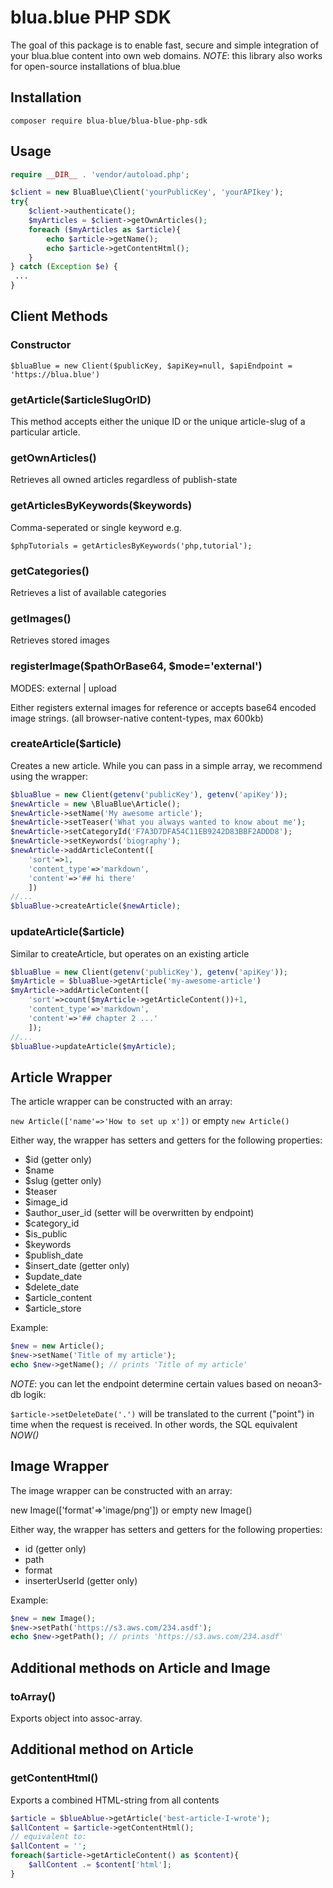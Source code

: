 # blua.blue PHP SDK

The goal of this package is to enable fast, secure and simple integration of your blua.blue 
content into own web domains. _NOTE_: this library also works for open-source installations of blua.blue


## Installation

`composer require blua-blue/blua-blue-php-sdk`

## Usage

```PHP
require __DIR__ . 'vendor/autoload.php';

$client = new BluaBlue\Client('yourPublicKey', 'yourAPIkey');
try{
    $client->authenticate();
    $myArticles = $client->getOwnArticles();
    foreach ($myArticles as $article){
        echo $article->getName();
        echo $article->getContentHtml();
    }
} catch (Exception $e) {
 ...
}
```

## Client Methods

### Constructor

`$bluaBlue = new Client($publicKey, $apiKey=null, $apiEndpoint = 'https://blua.blue')`



### getArticle($articleSlugOrID)

This method accepts either the unique ID or the unique article-slug of a particular article.

### getOwnArticles()

Retrieves all owned articles regardless of publish-state

### getArticlesByKeywords($keywords)

Comma-seperated or single keyword
e.g.

`$phpTutorials = getArticlesByKeywords('php,tutorial');`

### getCategories()

Retrieves a list of available categories

### getImages()

Retrieves stored images 

### registerImage($pathOrBase64, $mode='external')

MODES: external | upload

Either registers external images for reference or accepts base64 encoded image strings.
(all browser-native content-types, max 600kb)




### createArticle($article)

Creates a new article. While you can pass in a simple array, we recommend using the wrapper:

```php
$bluaBlue = new Client(getenv('publicKey'), getenv('apiKey'));
$newArticle = new \BluaBlue\Article();
$newArticle->setName('My awesome article');
$newArticle->setTeaser('What you always wanted to know about me');
$newArticle->setCategoryId('F7A3D7DFA54C11EB9242D83BBF2ADDD8');
$newArticle->setKeywords('biography');
$newArticle->addArticleContent([
    'sort'=>1, 
    'content_type'=>'markdown',
    'content'=>'## hi there'
    ])
//...
$bluaBlue->createArticle($newArticle);
```

### updateArticle($article)

Similar to createArticle, but operates on an existing article

```php
$bluaBlue = new Client(getenv('publicKey'), getenv('apiKey'));
$myArticle = $bluaBlue->getArticle('my-awesome-article')
$myArticle->addArticleContent([
    'sort'=>count($myArticle->getArticleContent())+1, 
    'content_type'=>'markdown',
    'content'=>'## chapter 2 ...'
    ]);
//...
$bluaBlue->updateArticle($myArticle);
```

## Article Wrapper

The article wrapper can be constructed with an array:

`new Article(['name'=>'How to set up x'])` or empty
`new Article()`

Either way, the wrapper has setters and getters for the following properties:


- $id (getter only)
- $name
- $slug (getter only)
- $teaser
- $image_id
- $author_user_id (setter will be overwritten by endpoint)
- $category_id 
- $is_public
- $keywords
- $publish_date
- $insert_date (getter only)
- $update_date
- $delete_date
- $article_content
- $article_store

Example:

```php 
$new = new Article();
$new->setName('Title of my article');
echo $new->getName(); // prints 'Title of my article'
```
_NOTE_: you can let the endpoint determine certain values based on neoan3-db logik:

`$article->setDeleteDate('.')` will be translated to the current ("point") in time when the request is received.
In other words, the SQL equivalent _NOW()_ 

## Image Wrapper
The image wrapper can be constructed with an array:

new Image(['format'=>'image/png']) or empty new Image()

Either way, the wrapper has setters and getters for the following properties:

- id (getter only)
- path
- format
- inserterUserId (getter only)

Example:

```php 
$new = new Image();
$new->setPath('https://s3.aws.com/234.asdf');
echo $new->getPath(); // prints 'https://s3.aws.com/234.asdf'
```

## Additional methods on Article and Image

### toArray()
Exports object into assoc-array.

## Additional method on Article

### getContentHtml()
Exports a combined HTML-string from all contents

```php 
$article = $blueAblue->getArticle('best-article-I-wrote');
$allContent = $article->getContentHtml();
// equivalent to:
$allContent = '';
foreach($article->getArticleContent() as $content){
    $allContent .= $content['html'];
}
```
